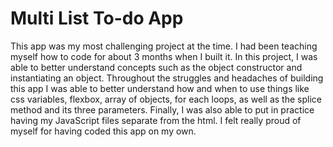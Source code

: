 # Multi List To-do App
This app was my most challenging project at the time. I had been teaching myself how to code for about 3 months when I built it. In this project, I was able to better understand concepts such as the object constructor and instantiating an object. Throughout the struggles and headaches of building this app I was able to better understand how and when to use things like css variables, flexbox, array of objects, for each loops, as well as the splice method and its three parameters. Finally, I was also able to put in practice having my JavaScript files separate from the html. I felt really proud of myself for having coded this app on my own.

